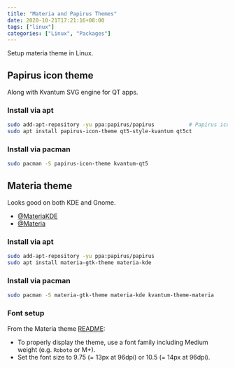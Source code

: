 ```yaml
---
title: "Materia and Papirus Themes"
date: 2020-10-21T17:21:16+08:00
tags: ["linux"]
categories: ["Linux", "Packages"]
---
```


Setup materia theme in Linux.

<!--more-->

## Papirus icon theme

Along with Kvantum SVG engine for QT apps.

### Install via apt

```bash
sudo add-apt-repository -yu ppa:papirus/papirus           # Papirus icon theme
sudo apt install papirus-icon-theme qt5-style-kvantum qt5ct
```

<!-- endtab -->

### Install via pacman

```bash
sudo pacman -S papirus-icon-theme kvantum-qt5
```

## Materia theme

Looks good on both KDE and Gnome.

- [@MateriaKDE](https://github.com/PapirusDevelopmentTeam/materia-kde)
- [@Materia](https://github.com/nana-4/materia-theme)

### Install via apt

```bash
sudo add-apt-repository -yu ppa:papirus/papirus
sudo apt install materia-gtk-theme materia-kde
```

### Install via pacman

```bash
sudo pacman -S materia-gtk-theme materia-kde kvantum-theme-materia
```

### Font setup

From the Materia theme [README](https://github.com/nana-4/materia-theme#font):

- To properly display the theme, use a font family including Medium weight (e.g. `Roboto` or M+).
- Set the font size to 9.75 (= 13px at 96dpi) or 10.5 (= 14px at 96dpi).
